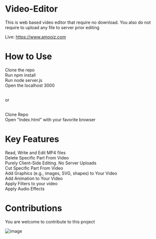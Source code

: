 # Video-Editor
This is web based video editor that require no download. You also do not require to upload any file to server prior editing <br/>

Live: https://www.amooiz.com

# How to Use
Clone the repo <br/>
Run npm install<br/>
Run node server.js<br/>
Open the localhost 3000<br/>

<br/>
or

<br/>
<br/>

Clone Repo <br/>
Open "Index.html" with your favorite browser


# Key Features

Read, Write and Edit MP4 files <br/>
Delete Specific Part From Video <br/>
Purely Client-Side Editing. No Server Uploads <br/>
Cut Specific Part From Video <br/>
Add Graphics (e.g., images, SVG, shapes) to Your Video <br/>
Add Animation to Your Video <br/>
Apply Filters to your video <br/>
Apply Audio Effects <br/>

# Contributions
You are welcome to contribute to this project


![image](https://github.com/khuramhaf/Video-Editor/assets/54737781/cdbbe664-c3f4-422f-8486-a79235a3a55f)


